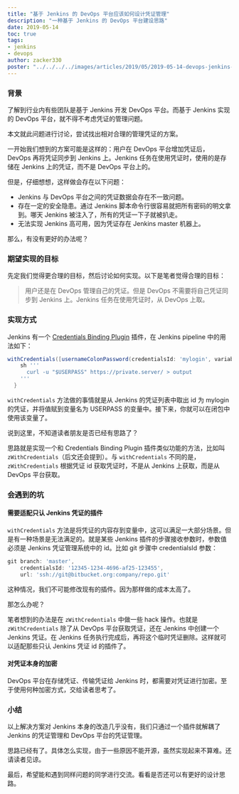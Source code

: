 ```yaml
---
title: "基于 Jenkins 的 DevOps 平台应该如何设计凭证管理"
description: "一种基于 Jenkins 的 DevOps 平台建设思路"
date: 2019-05-14
toc: true
tags:
- jenkins
- devops
author: zacker330
poster: "../../../../images/articles/2019/05/2019-05-14-devops-jenkins-credential-manage/devops-platform-lock-jenkins.png"
---
```

### 背景
了解到行业内有些团队是基于 Jenkins 开发 DevOps 平台。而基于 Jenkins 实现的 DevOps 平台，就不得不考虑凭证的管理问题。

本文就此问题进行讨论，尝试找出相对合理的管理凭证的方案。

一开始我们想到的方案可能是这样的：用户在 DevOps 平台增加凭证后，DevOps 再将凭证同步到 Jenkins 上。Jenkins 任务在使用凭证时，使用的是存储在 Jenkins 上的凭证，而不是 DevOps 平台上的。

但是，仔细想想，这样做会存在以下问题：
* Jenkins 与 DevOps 平台之间的凭证数据会存在不一致问题。
* 存在一定的安全隐患。通过 Jenkins 脚本命令行很容易就把所有密码的明文拿到。哪天 Jenkins 被注入了，所有的凭证一下子就被扒走。
* 无法实现 Jenkins 高可用，因为凭证存在 Jenkins master 机器上。

那么，有没有更好的办法呢？

### 期望实现的目标
先定我们觉得更合理的目标，然后讨论如何实现。以下是笔者觉得合理的目标：
> 用户还是在 DevOps 管理自己的凭证。但是 DevOps 不需要将自己凭证同步到 Jenkins 上。Jenkins 任务在使用凭证时，从 DevOps 上取。

### 实现方式
Jenkins 有一个 [Credentials Binding Plugin]([https://jenkins.io/doc/pipeline/steps/credentials-binding/](https://jenkins.io/doc/pipeline/steps/credentials-binding/)
) 插件，在 Jenkins pipeline 中的用法如下：
```groovy
withCredentials([usernameColonPassword(credentialsId: 'mylogin', variable: 'USERPASS')]) {
    sh '''
      curl -u "$USERPASS" https://private.server/ > output
    '''
  }
```
`withCredentials` 方法做的事情就是从 Jenkins 的凭证列表中取出 id 为 mylogin 的凭证，并将值赋到变量名为 USERPASS 的变量中。接下来，你就可以在闭包中使用该变量了。

说到这里，不知道读者朋友是否已经有思路了？

思路就是实现一个和 Credentials Binding Plugin 插件类似功能的方法，比如叫 `zWithCredentials`（后文还会提到）。与 `withCredentials` 不同的是，`zWithCredentials` 根据凭证 id 获取凭证时，不是从 Jenkins 上获取，而是从 DevOps 平台获取。

### 会遇到的坑
#### 需要适配只认 Jenkins 凭证的插件
`withCredentials` 方法是将凭证的内容存到变量中，这可以满足一大部分场景。但是有一种场景是无法满足的。就是某些 Jenkins 插件的步骤接收参数时，参数值必须是 Jenkins 凭证管理系统中的 id。比如 git 步骤中 credentialsId 参数：
```groovy
git branch: 'master',
    credentialsId: '12345-1234-4696-af25-123455',
    url: 'ssh://git@bitbucket.org:company/repo.git'
```
这种情况，我们不可能修改现有的插件。因为那样做的成本太高了。

那怎么办呢？

笔者想到的办法是在 `zWithCredentials` 中做一些 hack 操作。也就是 `zWithCredentials` 除了从 DevOps 平台获取凭证，还在 Jenkins 中创建一个 Jenkins 凭证。在 Jenkins 任务执行完成后，再将这个临时凭证删除。这样就可以适配那些只认 Jenkins 凭证 id 的插件了。

#### 对凭证本身的加密
DevOps 平台在存储凭证、传输凭证给 Jenkins 时，都需要对凭证进行加密。至于使用何种加密方式，交给读者思考了。

### 小结
以上解决方案对 Jenkins 本身的改造几乎没有，我们只通过一个插件就解耦了 Jenkins 的凭证管理和 DevOps 平台的凭证管理。

思路已经有了。具体怎么实现，由于一些原因不能开源，虽然实现起来不算难。还请读者见谅。

最后，希望能和遇到同样问题的同学进行交流。看看是否还可以有更好的设计思路。
